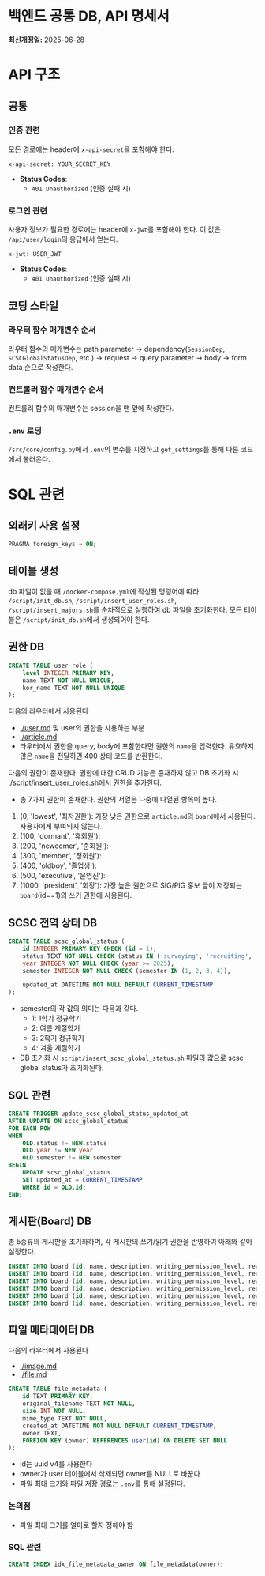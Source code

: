 # 백엔드 공통 DB, API 명세서
**최신개정일:** 2025-06-28

# API 구조

## 공통

### 인증 관련

모든 경로에는 header에 `x-api-secret`을 포함해야 한다. 

```http
x-api-secret: YOUR_SECRET_KEY
```

- **Status Codes**:
  - `401 Unauthorized` (인증 실패 시)

### 로그인 관련

사용자 정보가 필요한 경로에는 header에 `x-jwt`를 포함해야 한다. 이 값은 `/api/user/login`의 응답에서 얻는다. 


```http
x-jwt: USER_JWT
```

- **Status Codes**:
  - `401 Unauthorized` (인증 실패 시)

## 코딩 스타일

### 라우터 함수 매개변수 순서
라우터 함수의 매개변수는 path parameter -> dependency(`SessionDep`, `SCSCGlobalStatusDep`, etc.) -> request -> query parameter -> body -> form data 순으로 작성한다. 

### 컨트롤러 함수 매개변수 순서
컨트롤러 함수의 매개변수는 session을 맨 앞에 작성한다. 

### `.env` 로딩
`/src/core/config.py`에서 `.env`의 변수를 지정하고 `get_settings`를 통해 다른 코드에서 불러온다. 

# SQL 관련

## 외래키 사용 설정

```sql
PRAGMA foreign_keys = ON;
```

## 테이블 생성
db 파일이 없을 때 `/docker-compose.yml`에 작성된 명령어에 따라 `/script/init_db.sh`, `/script/insert_user_roles.sh`, `/script/insert_majors.sh`를 순차적으로 실행하여 db 파일을 초기화한다. 모든 테이블은 `/script/init_db.sh`에서 생성되어야 한다. 

## 권한 DB
```sql
CREATE TABLE user_role (
    level INTEGER PRIMARY KEY,
    name TEXT NOT NULL UNIQUE,
    kor_name TEXT NOT NULL UNIQUE
);
```
다음의 라우터에서 사용된다
- [./user.md](./user.md) 및 user의 권한을 사용하는 부분
- [./article.md](./article.md)
- 라우터에서 권한을 query, body에 포함한다면 권한의 `name`을 입력한다. 유효하지 않은 `name`을 전달하면 400 상태 코드를 반환한다. 

다음의 권한이 존재한다. 권한에 대한 CRUD 기능은 존재하지 않고 DB 초기화 시 [./script/insert_user_roles.sh](./script/insert_user_roles.sh)에서 권한을 추가한다. 
- 총 7가지 권한이 존재한다. 권한의 서열은 나중에 나열된 항목이 높다. 
1. (0, 'lowest', '최저권한'): 가장 낮은 권한으로 `article.md`의 `board`에서 사용된다. 사용자에게 부여되지 않는다. 
1. (100, 'dormant', '휴회원'): 
1. (200, 'newcomer', '준회원'): 
1. (300, 'member', '정회원'): 
1. (400, 'oldboy', '졸업생'): 
1. (500, 'executive', '운영진'): 
1. (1000, 'president', '회장'): 가장 높은 권한으로 SIG/PIG 홍보 글이 저장되는 `board`(id==1)의 쓰기 권한에 사용된다. 


## SCSC 전역 상태 DB
```sql
CREATE TABLE scsc_global_status (
    id INTEGER PRIMARY KEY CHECK (id = 1),
    status TEXT NOT NULL CHECK (status IN ('surveying', 'recruiting', 'active', 'inactive')),
    year INTEGER NOT NULL CHECK (year >= 2025),
    semester INTEGER NOT NULL CHECK (semester IN (1, 2, 3, 4)),

    updated_at DATETIME NOT NULL DEFAULT CURRENT_TIMESTAMP
);
```
- semester의 각 값의 의미는 다음과 같다.
    * 1: 1학기 정규학기
    * 2: 여름 계절학기
    * 3: 2학기 정규학기
    * 4: 겨울 계절학기
- DB 초기화 시 `script/insert_scsc_global_status.sh` 파일의 값으로 scsc global status가 초기화된다. 

## SQL 관련
```sql
CREATE TRIGGER update_scsc_global_status_updated_at
AFTER UPDATE ON scsc_global_status
FOR EACH ROW
WHEN 
    OLD.status != NEW.status
    OLD.year != NEW.year
    OLD.semester != NEW.semester
BEGIN
    UPDATE scsc_global_status
    SET updated_at = CURRENT_TIMESTAMP
    WHERE id = OLD.id;
END;
```

## 게시판(Board) DB
총 5종류의 게시판을 초기화하며, 각 게시판의 쓰기/읽기 권한을 반영하여 아래와 같이 설정한다.

```sql
INSERT INTO board (id, name, description, writing_permission_level, reading_permission_level) VALUES (1, 'Sig', 'sig advertising board', 1000, 0);
INSERT INTO board (id, name, description, writing_permission_level, reading_permission_level) VALUES (2, 'Pig', 'pig advertising board', 1000, 0);
INSERT INTO board (id, name, description, writing_permission_level, reading_permission_level) VALUES (3, 'Project Archive', 'archive of various projects held in the club', 300, 0);
INSERT INTO board (id, name, description, writing_permission_level, reading_permission_level) VALUES (4, 'Album', 'photos of club members and activities', 500, 0);
INSERT INTO board (id, name, description, writing_permission_level, reading_permission_level) VALUES (5, 'Notice', 'notices from club executive', 500, 100);
INSERT INTO board (id, name, description, writing_permission_level, reading_permission_level) VALUES (6, 'Grant', 'applications for sig/pig grant', 200, 500);
```


## 파일 메타데이터 DB
다음의 라우터에서 사용된다
- [./image.md](./image.md)
- [./file.md](./file.md)

```sql
CREATE TABLE file_metadata (
    id TEXT PRIMARY KEY,
    original_filename TEXT NOT NULL,
    size INT NOT NULL,
    mime_type TEXT NOT NULL,
    created_at DATETIME NOT NULL DEFAULT CURRENT_TIMESTAMP,
    owner TEXT,
    FOREIGN KEY (owner) REFERENCES user(id) ON DELETE SET NULL
);
```
- id는 uuid v4를 사용한다
- owner가 user 테이블에서 삭제되면 owner를 NULL로 바꾼다
- 파일 최대 크기와 파일 저장 경로는 `.env`를 통해 설정된다.

### 논의점
- 파일 최대 크기를 얼마로 할지 정해야 함


### SQL 관련
```sql
CREATE INDEX idx_file_metadata_owner ON file_metadata(owner);
```
